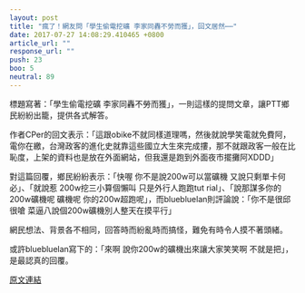 ```yaml
---
layout: post
title: "瘋了！網友問「學生偷電挖礦 李家同轟不勞而獲」，回文居然⋯⋯"
date: 2017-07-27 14:08:29.410465 +0800
article_url: ""
response_url: ""
push: 23
boo: 5
neutral: 89
---
```


標題寫著：「學生偷電挖礦 李家同轟不勞而獲」，一則這樣的提問文章，讓PTT鄉民紛紛出籠，提供各式解答。

作者CPer的回文表示：「這跟obike不就同樣道理嗎，然後就說學笑電就免費阿，電你在繳，台灣政客的進化史就靠這些國立大生來完成摟，那不就跟政客一般在比恥度，上架的資料也是放在外面網站，但我還是跑到外面夜市擺攤阿XDDD」

對這篇回覆，鄉民紛紛表示：「快喔 你不是說200w可以當礦機 又說只剩單卡何必」、「就說惹 200w挖三小算個懶叫 只是外行人跑跑tut rial」、「說那謀多你的200w礦機呢 礦機呢 你的200w超跑呢」，而bluebluelan則評論說：「你不是很邱很嗆 菜逼八說個200w礦機別人整天在摸平行」

網民想法、背景各不相同，回答時而紛亂時而搞怪，難免有時令人摸不著頭緒。

或許bluebluelan寫下的：「來啊 說你200w的礦機出來讓大家笑笑啊 不就是把」，是最認真的回覆。

<a href = "https://www.ptt.cc/bbs/Gossiping/M.1501126365.A.9AA.html">原文連結</a>

